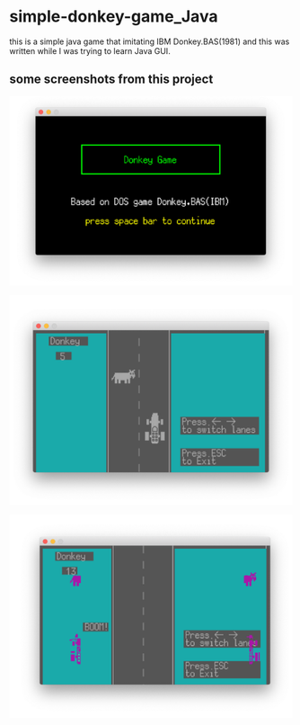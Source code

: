 # simple-donkey-game_Java
this is a simple java game that imitating IBM Donkey.BAS(1981) and this was written while I was trying to learn Java GUI.

## some screenshots from this project
![](screenshots/ss1.png) 

![](screenshots/ss2.png) 


![](screenshots/ss3.png) 
